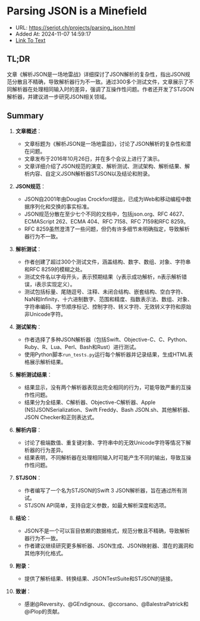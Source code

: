 # Parsing JSON is a Minefield
- URL: https://seriot.ch/projects/parsing_json.html
- Added At: 2024-11-07 14:59:17
- [Link To Text](2024-11-07-parsing-json-is-a-minefield_raw.md)

## TL;DR
文章《解析JSON是一场地雷战》详细探讨了JSON解析的复杂性，指出JSON规范分散且不精确，导致解析器行为不一致。通过300多个测试文件，文章展示了不同解析器在处理相同输入时的差异，强调了互操作性问题。作者还开发了STJSON解析器，并建议进一步研究JSON相关领域。

## Summary
1. **文章概述**：
   - 文章标题为《解析JSON是一场地雷战》，讨论了JSON解析的复杂性和潜在问题。
   - 文章发布于2016年10月26日，并在多个会议上进行了演示。
   - 文章详细介绍了JSON规范的演变、解析测试、测试架构、解析结果、解析内容、自定义JSON解析器STJSON以及结论和附录。

2. **JSON规范**：
   - JSON自2001年由Douglas Crockford提出，已成为Web和移动编程中数据序列化和交换的事实标准。
   - JSON规范分散在至少七个不同的文档中，包括json.org、RFC 4627、ECMAScript 262、ECMA 404、RFC 7158、RFC 7159和RFC 8259。
   - RFC 8259虽然澄清了一些问题，但仍有许多细节未明确指定，导致解析器行为不一致。

3. **解析测试**：
   - 作者创建了超过300个测试文件，涵盖结构、数字、数组、对象、字符串和RFC 8259的模糊之处。
   - 测试文件名以字母开头，表示预期结果（y表示成功解析，n表示解析错误，i表示实现定义）。
   - 测试包括标量、尾随逗号、注释、未闭合结构、嵌套结构、空白字符、NaN和Infinity、十六进制数字、范围和精度、指数表示法、数组、对象、字符串编码、字节顺序标记、控制字符、转义字符、无效转义字符和原始非Unicode字符。

4. **测试架构**：
   - 作者选择了多种JSON解析器（包括Swift、Objective-C、C、Python、Ruby、R、Lua、Perl、Bash和Rust）进行测试。
   - 使用Python脚本`run_tests.py`运行每个解析器并记录结果，生成HTML表格展示解析结果。

5. **解析测试结果**：
   - 结果显示，没有两个解析器表现出完全相同的行为，可能导致严重的互操作性问题。
   - 结果分为全结果、C解析器、Objective-C解析器、Apple (NS)JSONSerialization、Swift Freddy、Bash JSON.sh、其他解析器、JSON Checker和正则表达式。

6. **解析内容**：
   - 讨论了极端数值、重复键对象、字符串中的无效Unicode字符等情况下解析器的行为差异。
   - 结果表明，不同解析器在处理相同输入时可能产生不同的输出，导致互操作性问题。

7. **STJSON**：
   - 作者编写了一个名为STJSON的Swift 3 JSON解析器，旨在通过所有测试。
   - STJSON API简单，支持自定义参数，如最大解析深度和选项。

8. **结论**：
   - JSON不是一个可以盲目依赖的数据格式，规范分散且不精确，导致解析器行为不一致。
   - 作者建议继续研究更多解析器、JSON生成、JSON映射器、潜在的漏洞和其他序列化格式。

9. **附录**：
   - 提供了解析结果、转换结果、JSONTestSuite和STJSON的链接。

10. **致谢**：
    - 感谢@Reversity、@GEndignoux、@ccorsano、@BalestraPatrick和@iPlop的贡献。
